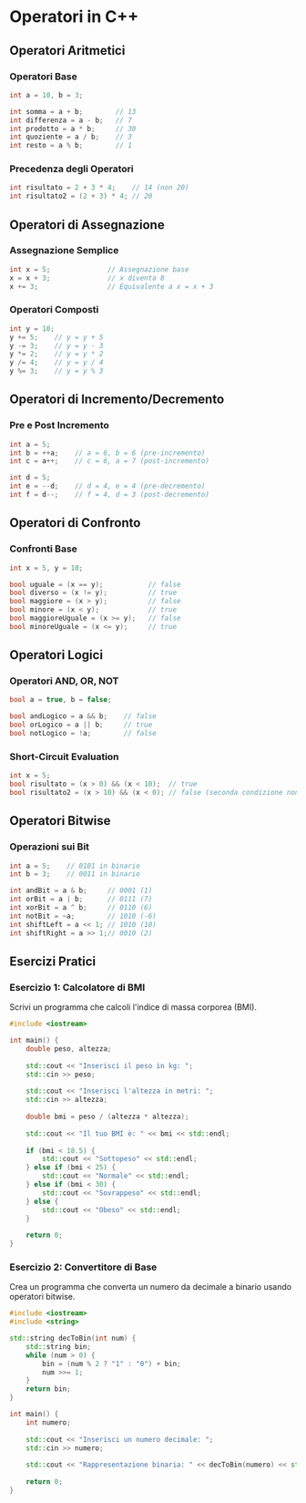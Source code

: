 # Operatori in C++

## Operatori Aritmetici

### Operatori Base
```cpp
int a = 10, b = 3;

int somma = a + b;        // 13
int differenza = a - b;   // 7
int prodotto = a * b;     // 30
int quoziente = a / b;    // 3
int resto = a % b;        // 1
```

### Precedenza degli Operatori
```cpp
int risultato = 2 + 3 * 4;    // 14 (non 20)
int risultato2 = (2 + 3) * 4; // 20
```

## Operatori di Assegnazione

### Assegnazione Semplice
```cpp
int x = 5;              // Assegnazione base
x = x + 3;              // x diventa 8
x += 3;                 // Equivalente a x = x + 3
```

### Operatori Composti
```cpp
int y = 10;
y += 5;    // y = y + 5
y -= 3;    // y = y - 3
y *= 2;    // y = y * 2
y /= 4;    // y = y / 4
y %= 3;    // y = y % 3
```

## Operatori di Incremento/Decremento

### Pre e Post Incremento
```cpp
int a = 5;
int b = ++a;    // a = 6, b = 6 (pre-incremento)
int c = a++;    // c = 6, a = 7 (post-incremento)

int d = 5;
int e = --d;    // d = 4, e = 4 (pre-decremento)
int f = d--;    // f = 4, d = 3 (post-decremento)
```

## Operatori di Confronto

### Confronti Base
```cpp
int x = 5, y = 10;

bool uguale = (x == y);           // false
bool diverso = (x != y);          // true
bool maggiore = (x > y);          // false
bool minore = (x < y);            // true
bool maggioreUguale = (x >= y);   // false
bool minoreUguale = (x <= y);     // true
```

## Operatori Logici

### Operatori AND, OR, NOT
```cpp
bool a = true, b = false;

bool andLogico = a && b;    // false
bool orLogico = a || b;     // true
bool notLogico = !a;        // false
```

### Short-Circuit Evaluation
```cpp
int x = 5;
bool risultato = (x > 0) && (x < 10);  // true
bool risultato2 = (x > 10) && (x < 0); // false (seconda condizione non valutata)
```

## Operatori Bitwise

### Operazioni sui Bit
```cpp
int a = 5;    // 0101 in binario
int b = 3;    // 0011 in binario

int andBit = a & b;     // 0001 (1)
int orBit = a | b;      // 0111 (7)
int xorBit = a ^ b;     // 0110 (6)
int notBit = ~a;        // 1010 (-6)
int shiftLeft = a << 1; // 1010 (10)
int shiftRight = a >> 1;// 0010 (2)
```

## Esercizi Pratici

### Esercizio 1: Calcolatore di BMI
Scrivi un programma che calcoli l'indice di massa corporea (BMI).

```cpp
#include <iostream>

int main() {
    double peso, altezza;
    
    std::cout << "Inserisci il peso in kg: ";
    std::cin >> peso;
    
    std::cout << "Inserisci l'altezza in metri: ";
    std::cin >> altezza;
    
    double bmi = peso / (altezza * altezza);
    
    std::cout << "Il tuo BMI è: " << bmi << std::endl;
    
    if (bmi < 18.5) {
        std::cout << "Sottopeso" << std::endl;
    } else if (bmi < 25) {
        std::cout << "Normale" << std::endl;
    } else if (bmi < 30) {
        std::cout << "Sovrappeso" << std::endl;
    } else {
        std::cout << "Obeso" << std::endl;
    }
    
    return 0;
}
```

### Esercizio 2: Convertitore di Base
Crea un programma che converta un numero da decimale a binario usando operatori bitwise.

```cpp
#include <iostream>
#include <string>

std::string decToBin(int num) {
    std::string bin;
    while (num > 0) {
        bin = (num % 2 ? "1" : "0") + bin;
        num >>= 1;
    }
    return bin;
}

int main() {
    int numero;
    
    std::cout << "Inserisci un numero decimale: ";
    std::cin >> numero;
    
    std::cout << "Rappresentazione binaria: " << decToBin(numero) << std::endl;
    
    return 0;
}
```